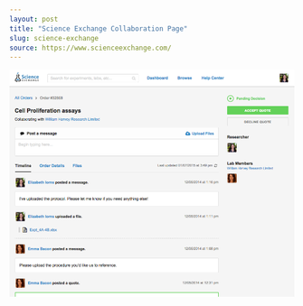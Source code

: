```yaml
---
layout: post
title: "Science Exchange Collaboration Page"
slug: science-exchange
source: https://www.scienceexchange.com/
---
```


<img src="/screenshots/science-exchange.png">